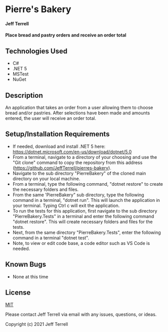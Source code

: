 # Pierre's Bakery

#### Jeff Terrell

#### Place bread and pastry orders and receive an order total

## Technologies Used

* C#
* .NET 5
* MSTest
* NuGet

## Description

An application that takes an order from a user allowing them to choose bread and/or pastries. After selections have been made and amounts entered, the user will receive an order total.

## Setup/Installation Requirements

* If needed, download and install .NET 5 here: https://dotnet.microsoft.com/en-us/download/dotnet/5.0
* From a terminal, navigate to a directory of your choosing and use the "Git clone" command to copy the repository from this address (https://github.com/JeffTerrell/pierres-bakery).
* Navigate to the sub directory "PierreBakery" of the cloned main directory on your local machine.
* From a terminal, type the following command, "dotnet restore" to create the necessary folders and files.
* From the same 'PierreBakery" sub directory, type the following command in a terminal, "dotnet run". This will launch the application in your terminal. Typing Ctrl c will exit the application.
* To run the tests for this application, first navigate to the sub directory "PierreBakery.Tests" in a terminal and enter the following command "dotnet restore". This will create necessary folders and files for the tests.
* Next, from the same directory "PierreBakery.Tests", enter the following command in a terminal "dotnet test".
* Note, to view or edit code base, a code editor such as VS Code is needed.

## Known Bugs

* None at this time

## License

[MIT](https://opensource.org/licenses/MIT)

Please contact Jeff Terrell via email with any issues, questions, or ideas.

Copyright (c) 2021 Jeff Terrell